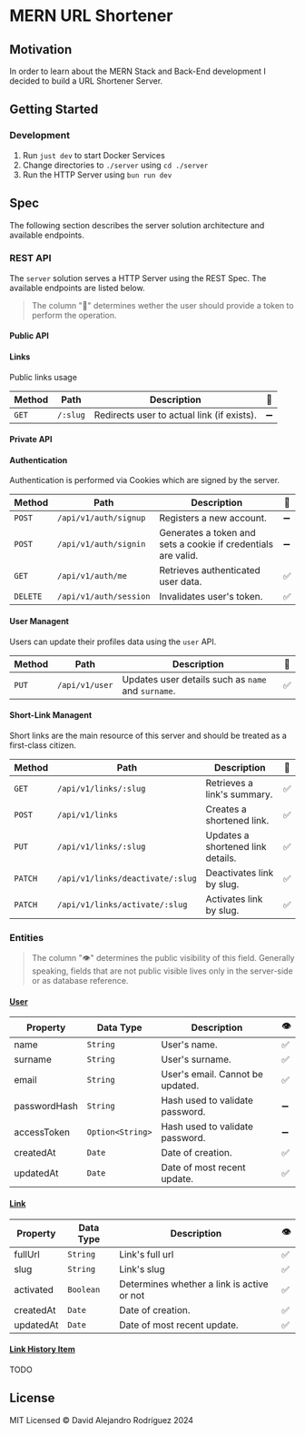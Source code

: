 # MERN URL Shortener

## Motivation

In order to learn about the MERN Stack and
Back-End development I decided to build a
URL Shortener Server.

## Getting Started

### Development

1. Run `just dev` to start Docker Services
2. Change directories to `./server` using `cd ./server`
3. Run the HTTP Server using `bun run dev`

## Spec

The following section describes the server solution
architecture and available endpoints.

### REST API

The `server` solution serves a HTTP Server using the
REST Spec. The available endpoints are listed below.

> The column "🔐" determines wether the user should
> provide a token to perform the operation.

#### Public API

#### Links

Public links usage

Method | Path | Description | 🔐
--- | --- | --- | ---
`GET` | `/:slug` | Redirects user to actual link (if exists). | ➖

#### Private API

#### Authentication

Authentication is performed via Cookies which are
signed by the server.

Method | Path | Description | 🔐
--- | --- | --- | ---
`POST` | `/api/v1/auth/signup` | Registers a new account. | ➖
`POST` | `/api/v1/auth/signin` | Generates a token and sets a cookie if credentials are valid. | ➖
`GET` | `/api/v1/auth/me` | Retrieves authenticated user data. | ✅
`DELETE` | `/api/v1/auth/session` | Invalidates user's token. | ✅


#### User Managent

Users can update their profiles data using the `user`
API.

Method | Path | Description | 🔐
--- | --- | --- | ---
`PUT` | `/api/v1/user` | Updates user details such as `name` and `surname`. | ✅

#### Short-Link Managent

Short links are the main resource of this server and
should be treated as a first-class citizen.

Method | Path | Description | 🔐
--- | --- | --- | ---
`GET` | `/api/v1/links/:slug` | Retrieves a link's summary. | ✅
`POST` | `/api/v1/links` | Creates a shortened link. | ✅
`PUT` | `/api/v1/links/:slug` | Updates a shortened link details. | ✅
`PATCH` | `/api/v1/links/deactivate/:slug` | Deactivates link by slug. | ✅
`PATCH` | `/api/v1/links/activate/:slug` | Activates link by slug. | ✅

### Entities

> The column "👁️" determines the public visibility of this field.
> Generally speaking, fields that are not public visible lives only
> in the server-side or as database reference.

#### <ins>User</ins>

Property | Data Type | Description | 👁️
--- | --- | --- | ---
name | `String` | User's name. | ✅
surname | `String` | User's surname. | ✅
email | `String` | User's email. Cannot be updated. | ✅
passwordHash | `String` | Hash used to validate password. | ➖
accessToken | `Option<String>` | Hash used to validate password. | ➖
createdAt | `Date` | Date of creation. | ✅
updatedAt | `Date` | Date of most recent update. | ✅

#### <ins>Link</ins>

Property | Data Type | Description | 👁️
--- | --- | --- | ---
fullUrl | `String` | Link's full url | ✅
slug | `String` | Link's slug | ✅
activated | `Boolean` | Determines whether a link is active or not | ✅
createdAt | `Date` | Date of creation. | ✅
updatedAt | `Date` | Date of most recent update. | ✅


#### <ins>Link History Item</ins>
 
TODO
 
## License

MIT Licensed &copy; David Alejandro Rodríguez 2024
